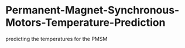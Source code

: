 # Permanent-Magnet-Synchronous-Motors-Temperature-Prediction
predicting the temperatures for the PMSM
